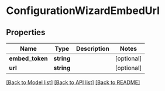 # ConfigurationWizardEmbedUrl

## Properties
Name | Type | Description | Notes
------------ | ------------- | ------------- | -------------
**embed_token** | **string** |  | [optional] 
**url** | **string** |  | [optional] 

[[Back to Model list]](../README.md#documentation-for-models) [[Back to API list]](../README.md#documentation-for-api-endpoints) [[Back to README]](../README.md)



